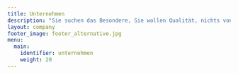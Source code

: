 ```yaml
---
title: Unternehmen
description: "Sie suchen das Besondere, Sie wollen Qualität, nichts von der Stange, einfach den perfekten Bodenbelag? Mit Terra Bodenbeläge hat Ihre Suche ein Ende."
layout: company
footer_image: footer_alternative.jpg
menu:
  main:
    identifier: unternehmen
    weight: 20
---
```

